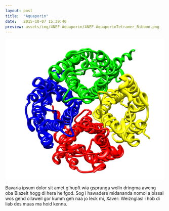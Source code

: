 ```yaml
---
layout: post
title:  "Aquaporin"
date:   2015-10-07 15:39:40
preview: assets/img/4NEF-Aquaporin/4NEF-AquaporinTetramer_Ribbon.png
---
```


![Picture 1](assets/img/4NEF-Aquaporin/4NEF-AquaporinTetramer_Ribbon.png)

Bavaria ipsum dolor sit amet g’hupft wia gsprunga wolln dringma aweng oba Biazelt hogg di hera helfgod. Sog i hawadere midananda nomoi a bissal wos gehd ollaweil gor kumm geh naa jo leck mi, Xaver: Weiznglasl i hob di liab des muas ma hoid kenna.

